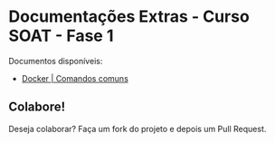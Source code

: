 # Documentações Extras - Curso SOAT - Fase 1

Documentos disponíveis:

- [Docker | Comandos comuns](./docker/comandos-comuns.md)

## Colabore! 

Deseja colaborar? Faça um fork do projeto e depois um Pull Request.


